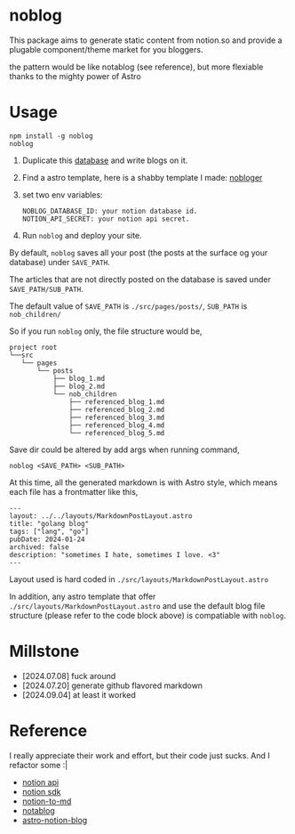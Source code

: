# noblog

This package aims to generate static content from notion.so and provide a plugable component/theme market for you bloggers.

the pattern would be like notablog (see reference), but more flexiable thanks to the mighty power of Astro

# Usage 

```
npm install -g noblog
noblog
```

1. Duplicate this [database](https://www.notion.so/humbornjo/fa0faae85c504934a4a86cfa70302850?v=2abd1079ae134fbd8df2604765baa1df) and write blogs on it.

2. Find a astro template, here is a shabby template I made: [nobloger](https://github.com/humbornjo/nobloger)

3. set two env variables:
    ```
    NOBLOG_DATABASE_ID: your notion database id.
    NOTION_API_SECRET: your notion api secret.
    ```

3. Run `noblog` and deploy your site.

By default, `noblog` saves all your post (the posts at the surface og your database) under `SAVE_PATH`. 

The articles that are not directly posted on the database is saved under `SAVE_PATH/SUB_PATH`.

The default value of `SAVE_PATH` is `./src/pages/posts/`, `SUB_PATH` is `nob_children/`  

So if you run `noblog` only, the file structure would be,

```
project root
└──src
   └── pages
       └── posts
           ├── blog_1.md
           ├── blog_2.md
           └── nob_children
               ├── referenced_blog_1.md
               ├── referenced_blog_2.md
               ├── referenced_blog_3.md
               ├── referenced_blog_4.md
               └── referenced_blog_5.md
```

Save dir could be altered by add args when running command,

```
noblog <SAVE_PATH> <SUB_PATH>
```

At this time, all the generated markdown is with Astro style, which means each file has a frontmatter like this,

```
---
layout: ../../layouts/MarkdownPostLayout.astro
title: "golang blog"
tags: ["lang", "go"]
pubDate: 2024-01-24
archived: false
description: "sometimes I hate, sometimes I love. <3"
---
```

Layout used is hard coded in `./src/layouts/MarkdownPostLayout.astro`

In addition, any astro template that offer `./src/layouts/MarkdownPostLayout.astro` and use the default blog file structure (please refer to the code block above) is compatiable with `noblog`.


# Millstone
* \[2024.07.08\] fuck around
* \[2024.07.20\] generate github flavored markdown
* \[2024.09.04\] at least it worked

# Reference 
I really appreciate their work and effort, but their code just sucks. And I refactor some :|

* [notion api](https://developers.notion.com/reference/intro)
* [notion sdk](https://developers.notion.com/docs/getting-started)
* [notion-to-md](https://github.com/souvikinator/notion-to-md)
* [notablog](https://github.com/dragonman225/notablog)
* [astro-notion-blog](https://github.com/otoyo/astro-notion-blog)
